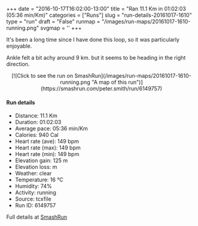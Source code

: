 +++
date = "2016-10-17T16:02:00-13:00"
title = "Ran 11.1 Km in 01:02:03 (05:36 min/Km)"
categories = ["Runs"]
slug = "run-details-20161017-1610"
type = "run"
draft = "False"
runmap = "/images/run-maps/20161017-1610-running.png"
svgmap = '<polyline points="93 12, 91 16, 96 18, 96 22, 99 26, 95 33, 95 35, 100 40, 100 47, 97 54, 97 60, 97 60, 97 61, 100 66, 100 68, 97 74, 97 78, 96 83, 94 88, 93 89, 92 89, 82 86, 20 73, 7 57, 3 55, 0 50, 0 45, 0 35, 1 33, 23 30, 46 32, 55 32, 60 30, 79 15, 82 15, 82 16, 81 16, 82 14, 86 11">'
+++

It's been a long time since I have done this loop, so it was particularly enjoyable. 

Ankle felt a bit achy around 9 km. but it seems to be heading in the right direction. 

<!--more-->

<center>
[![Click to see the run on SmashRun](/images/run-maps/20161017-1610-running.png "A map of this run")](https://smashrun.com/peter.smith/run/6149757)
</center>

#### Run details

* Distance: 11.1 Km
* Duration: 01:02:03
* Average pace: 05:36 min/Km
* Calories: 940 Cal
* Heart rate (ave): 149 bpm
* Heart rate (max): 149 bpm
* Heart rate (min): 149 bpm
* Elevation gain: 125 m
* Elevation loss:  m
* Weather: clear
* Temperature: 16 &deg;C
* Humidity: 74%
* Activity: running
* Source: tcxfile
* Run ID: 6149757

Full details at [SmashRun](https://smashrun.com/peter.smith/run/6149757)
